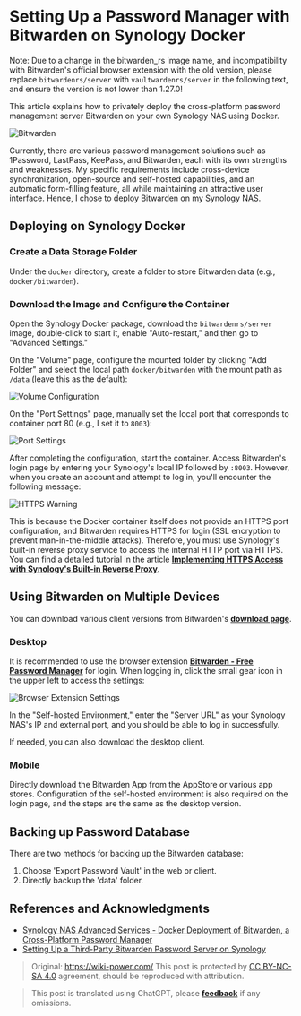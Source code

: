 # Setting Up a Password Manager with Bitwarden on Synology Docker

Note: Due to a change in the bitwarden_rs image name, and incompatibility with Bitwarden's official browser extension with the old version, please replace `bitwardenrs/server` with `vaultwardenrs/server` in the following text, and ensure the version is not lower than 1.27.0!

This article explains how to privately deploy the cross-platform password management server Bitwarden on your own Synology NAS using Docker.

![Bitwarden](https://media.wiki-power.com/img/20210503221838.png)

Currently, there are various password management solutions such as 1Password, LastPass, KeePass, and Bitwarden, each with its own strengths and weaknesses. My specific requirements include cross-device synchronization, open-source and self-hosted capabilities, and an automatic form-filling feature, all while maintaining an attractive user interface. Hence, I chose to deploy Bitwarden on my Synology NAS.

## Deploying on Synology Docker

### Create a Data Storage Folder

Under the `docker` directory, create a folder to store Bitwarden data (e.g., `docker/bitwarden`).

### Download the Image and Configure the Container

Open the Synology Docker package, download the `bitwardenrs/server` image, double-click to start it, enable "Auto-restart," and then go to "Advanced Settings."

On the "Volume" page, configure the mounted folder by clicking "Add Folder" and select the local path `docker/bitwarden` with the mount path as `/data` (leave this as the default):

![Volume Configuration](https://media.wiki-power.com/img/20210503211711.png)

On the "Port Settings" page, manually set the local port that corresponds to container port 80 (e.g., I set it to `8003`):

![Port Settings](https://media.wiki-power.com/img/20210503211759.png)

After completing the configuration, start the container. Access Bitwarden's login page by entering your Synology's local IP followed by `:8003`. However, when you create an account and attempt to log in, you'll encounter the following message:

![HTTPS Warning](https://media.wiki-power.com/img/20210503212146.png)

This is because the Docker container itself does not provide an HTTPS port configuration, and Bitwarden requires HTTPS for login (SSL encryption to prevent man-in-the-middle attacks). Therefore, you must use Synology's built-in reverse proxy service to access the internal HTTP port via HTTPS. You can find a detailed tutorial in the article [**Implementing HTTPS Access with Synology's Built-in Reverse Proxy**](https://wiki-power.com/%E7%94%A8%E7%BE%A4%E6%99%96%E8%87%AA%E5%B8%A6%E5%8F%8D%E5%90%91%E4%BB%A3%E7%90%86%E5%AE%9E%E7%8E%B0HTTPS%E8%AE%BF%E9%97%AE).

## Using Bitwarden on Multiple Devices

You can download various client versions from Bitwarden's [**download page**](https://bitwarden.com/download/).

### Desktop

It is recommended to use the browser extension [**Bitwarden - Free Password Manager**](https://chrome.google.com/webstore/detail/bitwarden-free-password-m/nngceckbapebfimnlniiiahkandclblb) for login. When logging in, click the small gear icon in the upper left to access the settings:

![Browser Extension Settings](https://media.wiki-power.com/img/20210503215149.png)

In the "Self-hosted Environment," enter the "Server URL" as your Synology NAS's IP and external port, and you should be able to log in successfully.

If needed, you can also download the desktop client.

### Mobile

Directly download the Bitwarden App from the AppStore or various app stores. Configuration of the self-hosted environment is also required on the login page, and the steps are the same as the desktop version.

## Backing up Password Database

There are two methods for backing up the Bitwarden database:

1. Choose 'Export Password Vault' in the web or client.
2. Directly backup the 'data' folder.

## References and Acknowledgments

- [Synology NAS Advanced Services - Docker Deployment of Bitwarden, a Cross-Platform Password Manager](https://www.ioiox.com/archives/70.html)
- [Setting Up a Third-Party Bitwarden Password Server on Synology](https://ppgg.in/blog/10271.html#comment-8463)

> Original: <https://wiki-power.com/>
> This post is protected by [CC BY-NC-SA 4.0](https://creativecommons.org/licenses/by/4.0/deed.en) agreement, should be reproduced with attribution.

> This post is translated using ChatGPT, please [**feedback**](https://github.com/linyuxuanlin/Wiki_MkDocs/issues/new) if any omissions.
